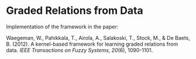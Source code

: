 # Graded Relations from Data

Implementation of the framework in the paper:

Waegeman, W., Pahikkala, T., Airola, A., Salakoski, T., Stock, M., & De Baets, B. (2012). A kernel-based framework for learning graded relations from data. _IEEE Transactions on Fuzzy Systems, 20_(6), 1090-1101.